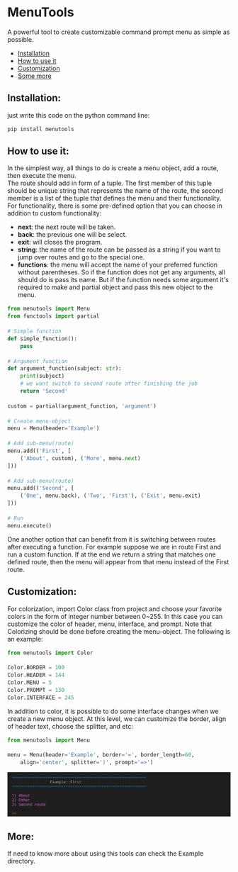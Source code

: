 # MenuTools

A powerful tool to create customizable command prompt menu as simple as possible.

- [Installation](#installation)
- [How to use it](#how-to-use-it)
- [Customization](#customization)
- [Some more](#more)

## Installation:

just write this code on the python command line:

```bash
pip install menutools
```

## How to use it:

In the simplest way, all things to do is create a menu object, add a route, then execute the menu.  
The route should add in form of a tuple. The first member of this tuple should be unique string that represents the name of the route, the second member is a list of the tuple that defines the menu and their functionality. For functionality, there is some pre-defined option that you can choose in addition to custom functionality:

- **next**: the next route will be taken.
- **back**: the previous one will be select.
- **exit**: will closes the program.
- **string**: the name of the route can be passed as a string if you want to jump over routes and go to the special one.
- **functions**: the menu will accept the name of your preferred function without parentheses. So if the function does not get any arguments, all should do is pass its name. But if the function needs some argument it's required to make and partial object and pass this new object to the menu.

```python
from menutools import Menu
from functools import partial

# Simple function
def simple_function():
    pass

# Argument function
def argument_function(subject: str):
    print(subject)
    # we want switch to second route after finishing the job
    return 'Second'

custom = partial(argument_function, 'argument')

# Create menu-object
menu = Menu(header='Example')

# Add sub-menu(route)
menu.add(('First', [
    ('About', custom), ('More', menu.next)
]))

# Add sub-menu(route)
menu.add(('Second', [
    ('One', menu.back), ('Two', 'First'), ('Exit', menu.exit)
]))

# Run
menu.execute()
```

One another option that can benefit from it is switching between routes after executing a function. For example suppose we are in route First and run a custom function. If at the end we return a string that matches one defined route, then the menu will appear from that menu instead of the First route.

## Customization:

For colorization, import Color class from project and choose your favorite colors in the form of integer number between 0~255. In this case you can customize the color of header, menu, interface, and prompt. Note that Colorizing should be done before creating the menu-object. The following is an example:

```python
from menutools import Color

Color.BORDER = 100
Color.HEADER = 144
Color.MENU = 5
Color.PROMPT = 130
Color.INTERFACE = 245
```

In addition to color, it is possible to do some interface changes when we create a new menu object. At this level, we can customize the border, align of header text, choose the splitter, and etc:

```python
from menutools import Menu

menu = Menu(header='Example', border='=', border_length=60,
    align='center', splitter=')', prompt='=>')
```

![Mneu](/src/example.png)

## More:

If need to know more about using this tools can check the Example directory.
